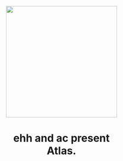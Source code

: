 <p align="center">
  <img src="https://github.com/profess1onal-club/readme/blob/main/logo2(2).png" width="300" />
  <h1 align="center">ehh and ac present <br/>Atlas.</h1>
</p>

